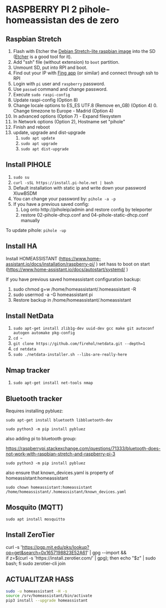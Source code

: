 # RASPBERRY PI 2 pihole-homeassistan des de zero

## Raspbian Stretch

1. Flash with Etcher the [Debian Stretch-lite raspbian image](https://www.raspberrypi.org/downloads/raspbian/) into the SD ([Etcher](https://www.balena.io/etcher/) is a good tool for it).
2. Add "ssh" file (without extension) to `boot` partition.
3. Unmount SD, put into RPI and boot.
4. Find out your IP with [Fing app](https://www.fing.io/) (or similar) and connect through ssh to RPI
5. Login with `pi` user and `raspberry` password.
6. Use `passwd` command and change password.
7. Execute `sudo raspi-config`
8. Update raspi-config (Option 8)
9. Change locale options to ES_ES UTF.8 (Remove en_GB) (Option 4)
	0. Change timezone	to Europe - Madrid (Option 4)
11. In advanced options (Option 7) - Expand filesystem
12. In Network options (Option 2), Hostname set "pihole"
13. Finish and reboot
14. update, upgrade and dist-upgrade
    1. `sudo apt update`
    2. `sudo apt upgrade`
    3. `sudo apt dist-upgrade`

## Install PIHOLE

1. `sudo su`
2. `curl -sSL https://install.pi-hole.net | bash`
3. Default installation with static ip and write down your password XIuwBSDM
4. You can change your password by: `pihole -a -p`
5. If you have a previous saved config:
   1. Log onto http://piholeip/admin and restore config by teleporter
   2. restore 02-pihole-dhcp.conf and 04-pihole-static-dhcp.conf manually

To update pihole: `pihole -up`

## Install HA

Install HOMEASSISTANT (https://www.home-assistant.io/docs/installation/raspberry-pi/ )
set hass to boot on start (https://www.home-assistant.io/docs/autostart/systemd/ )

If you have previous saved homeassistant configuration backup:

1. sudo chmod g+w /home/homeassistant/.homeassistant -R
2. sudo usermod -a -G homeassistant pi
3. Restore backup in /home/homeassistant/.homeassistant

## Install NetData

1. `sudo apt-get install zlib1g-dev uuid-dev gcc make git autoconf autogen automake pkg-config`
2. `cd ~`
3. `git clone https://github.com/firehol/netdata.git --depth=1`
4. `cd netdata`
5. `sudo ./netdata-installer.sh --libs-are-really-here`

## Nmap tracker

1. `sudo apt-get install net-tools nmap`

## Bluetooth tracker

Requires installing pybluez:

`sudo apt-get install bluetooth libbluetooth-dev`

`sudo python3 -m pip install pybluez`

also adding pi to bluetooth group:

https://raspberrypi.stackexchange.com/questions/71333/bluetooth-does-not-work-with-raspbian-stretch-and-raspberry-pi-3

`sudo python3 -m pip install pybluez`

also ensure that known_devices.yaml is property of homeassistant:homeassistant

`sudo chown homeassistant:homeassistant /home/homeassistant/.homeassistant/known_devices.yaml`

## Mosquito (MQTT)

`sudo apt install mosquitto`

## Install ZeroTier

curl -s 'https://pgp.mit.edu/pks/lookup?op=get&search=0x1657198823E52A61' | gpg --import && \
if z=$(curl -s 'https://install.zerotier.com/' | gpg); then echo "$z" | sudo bash; fi
sudo zerotier-cli join <networkid>

## ACTUALITZAR HASS

```sh
sudo -u homeassistant -H -s
source /srv/homeassistant/bin/activate
pip3 install --upgrade homeassistant
```

